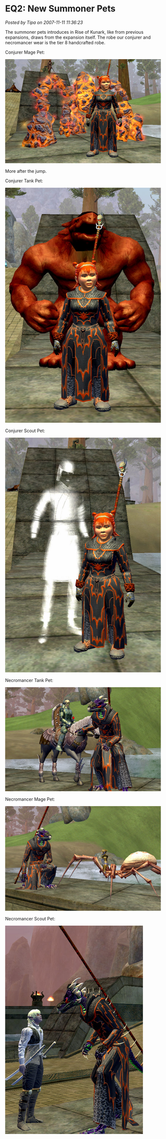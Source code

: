 # EQ2: New Summoner Pets

*Posted by Tipa on 2007-11-11 11:36:23*

The summoner pets introduces in Rise of Kunark, like from previous expansions, draws from the expansion itself. The robe our conjurer and necromancer wear is the tier 8 handcrafted robe.

Conjurer Mage Pet:

![eq2 conjurer mage pet](../uploads/2007/11/everquest2-2007-11-11-09-54-51-26.jpg)

More after the jump.



Conjurer Tank Pet:

![eq2 conjurer tank pet](../uploads/2007/11/everquest2-2007-11-11-09-56-15-47.jpg)

Conjurer Scout Pet:

![eq2 conjurer scout pet](../uploads/2007/11/everquest2-2007-11-11-09-57-15-50.jpg)

Necromancer Tank Pet:

![eq2 necromancer tank pet](../uploads/2007/11/everquest2-2007-11-11-10-04-49-26.jpg)

Necromancer Mage Pet:

![eq2 necromance mage pet](../uploads/2007/11/everquest2-2007-11-11-10-05-39-41.jpg)

Necromancer Scout Pet:

![eq2 necromancer scout pet](../uploads/2007/11/everquest2-2007-11-11-10-06-31-44.jpg)
